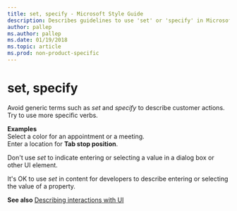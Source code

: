 ```yaml
---
title: set, specify - Microsoft Style Guide
description: Describes guidelines to use 'set' or 'specify' in Microsoft documents, and provides examples with a link to common UI interactions.
author: pallep
ms.author: pallep
ms.date: 01/19/2018
ms.topic: article
ms.prod: non-product-specific
---
```


# set, specify

Avoid generic terms such as *set* and *specify* to describe customer actions. Try to use more specific verbs.

**Examples**  
Select a color for an appointment or a meeting.  
Enter a location for **Tab stop position**.

Don't use *set* to indicate entering or selecting a value in a dialog box or other UI element.

It's OK to use *set* in content for developers to describe entering or selecting the value of a property.

**See also** [Describing interactions with UI](~/procedures-instructions/describing-interactions-with-ui.md)
